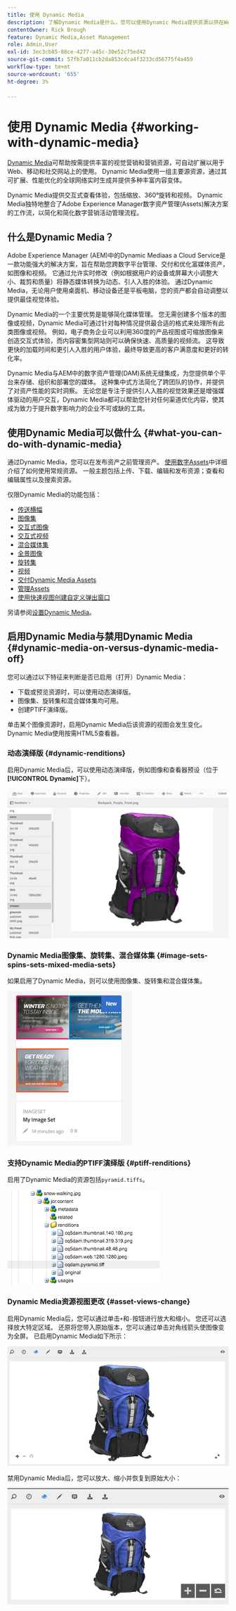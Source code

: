 ```yaml
---
title: 使用 Dynamic Media
description: 了解Dynamic Media是什么，您可以使用Dynamic Media提供资源以供在Web、移动和社交网站上使用。
contentOwner: Rick Brough
feature: Dynamic Media,Asset Management
role: Admin,User
exl-id: 3ec3cb85-88ce-4277-a45c-30e52c75ed42
source-git-commit: 57fb7a011cb2da853cdca4f3233cd56775f4a459
workflow-type: tm+mt
source-wordcount: '655'
ht-degree: 3%

---
```


# 使用 Dynamic Media {#working-with-dynamic-media}

[Dynamic Media](https://business.adobe.com/products/experience-manager/assets/dynamic-media.html)可帮助按需提供丰富的视觉营销和营销资源，可自动扩展以用于Web、移动和社交网站上的使用。 Dynamic Media使用一组主要源资源，通过其可扩展、性能优化的全球网络实时生成并提供多种丰富内容变体。

Dynamic Media提供交互式查看体验，包括缩放、360°旋转和视频。 Dynamic Media独特地整合了Adobe Experience Manager数字资产管理(Assets)解决方案的工作流，以简化和简化数字营销活动管理流程。

<!-- >[!NOTE]
>
>A Community article is available on [Working with Adobe Experience Manager and Dynamic Media](https://helpx.adobe.com/experience-manager/using/aem_dynamic_media.html). -->

## 什么是Dynamic Media？

Adobe Experience Manager (AEM)中的Dynamic Mediaas a Cloud Service是一款功能强大的解决方案，旨在帮助您跨数字平台管理、交付和优化富媒体资产，如图像和视频。 它通过允许实时修改（例如根据用户的设备或屏幕大小调整大小、裁剪和质量）将静态媒体转换为动态、引人入胜的体验。 通过Dynamic Media，无论用户使用桌面机、移动设备还是平板电脑，您的资产都会自动调整以提供最佳视觉体验。

Dynamic Media的一个主要优势是能够简化媒体管理。 您无需创建多个版本的图像或视频，Dynamic Media可通过针对每种情况提供最合适的格式来处理所有此类图像或视频。 例如，电子商务企业可以利用360度的产品视图或可缩放图像来创造交互式体验，而内容密集型网站则可以确保快速、高质量的视频流。 这导致更快的加载时间和更引人入胜的用户体验，最终导致更高的客户满意度和更好的转化率。

Dynamic Media与AEM中的数字资产管理(DAM)系统无缝集成，为您提供单个平台来存储、组织和部署您的媒体。 这种集中式方法简化了跨团队的协作，并提供了对资产性能的实时洞察。 无论您是专注于提供引人入胜的视觉效果还是增强媒体驱动的用户交互，Dynamic Media都可以帮助您针对任何渠道优化内容，使其成为致力于提升数字影响力的企业不可或缺的工具。

## 使用Dynamic Media可以做什么 {#what-you-can-do-with-dynamic-media}

通过Dynamic Media，您可以在发布资产之前管理资产。 [使用数字Assets](/help/assets/manage-digital-assets.md)中详细介绍了如何使用常规资源。 一般主题包括上传、下载、编辑和发布资源；查看和编辑属性以及搜索资源。

仅限Dynamic Media的功能包括：

* [传送横幅](carousel-banners.md)
* [图像集](image-sets.md)
* [交互式图像](interactive-images.md)
* [交互式视频](interactive-videos.md)
* [混合媒体集](mixed-media-sets.md)
* [全景图像](panoramic-images.md)
* [旋转集](spin-sets.md)
* [视频](video.md)
* [交付Dynamic Media Assets](delivering-dynamic-media-assets.md)
* [管理Assets](managing-assets.md)
* [使用快速视图创建自定义弹出窗口](custom-pop-ups.md)

另请参阅[设置Dynamic Media](administering-dynamic-media.md)。

<!-- 

OBSOLETE UNTIL INTEGRATING SCENE7 TOPIC GETS A MAJOR UPDATE
>[!NOTE]
>
>To understand the differences between using Dynamic Media and integrating Dynamic Media Classic with AEM, see [Dynamic Media Classic integration versus Dynamic Media](/help/sites-cloud/administering/integrating-scene7.md#aem-scene-integration-versus-dynamic-media).

-->

## 启用Dynamic Media与禁用Dynamic Media {#dynamic-media-on-versus-dynamic-media-off}

您可以通过以下特征来判断是否已启用（打开）Dynamic Media：

* 下载或预览资源时，可以使用动态演绎版。
* 图像集、旋转集和混合媒体集均可用。
* 创建PTIFF演绎版。

单击某个图像资源时，启用Dynamic Media后该资源的视图会发生变化。 Dynamic Media使用按需HTML5查看器。

### 动态演绎版 {#dynamic-renditions}

启用Dynamic Media后，可以使用动态演绎版，例如图像和查看器预设（位于&#x200B;**[!UICONTROL Dynamic]**&#x200B;下）。

![chlimage_1-358](assets/chlimage_1-358.png)

### Dynamic Media图像集、旋转集、混合媒体集 {#image-sets-spins-sets-mixed-media-sets}

如果启用了Dynamic Media，则可以使用图像集、旋转集和混合媒体集。

![chlimage_1-359](assets/chlimage_1-359.png)

### 支持Dynamic Media的PTIFF演绎版 {#ptiff-renditions}

启用了Dynamic Media的资源包括`pyramid.tiffs`。

![chlimage_1-360](assets/chlimage_1-360.png)

### Dynamic Media资源视图更改 {#asset-views-change}

启用Dynamic Media后，您可以通过单击`+`和`-`按钮进行放大和缩小。 您还可以选择放大特定区域。 还原将您带入原始版本，您可以通过单击对角线箭头使图像变为全屏。 已启用Dynamic Media如下所示：

![chlimage_1-361](assets/chlimage_1-361.png)

禁用Dynamic Media后，您可以放大、缩小并恢复到原始大小：

![chlimage_1-362](assets/chlimage_1-362.png)
